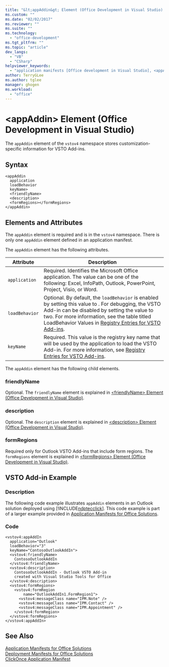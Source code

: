 ```yaml
---
title: "&lt;appAddin&gt; Element (Office Development in Visual Studio) | Microsoft Docs"
ms.custom: ""
ms.date: "02/02/2017"
ms.reviewer: ""
ms.suite: ""
ms.technology: 
  - "office-development"
ms.tgt_pltfrm: ""
ms.topic: "article"
dev_langs: 
  - "VB"
  - "CSharp"
helpviewer_keywords: 
  - "application manifests [Office development in Visual Studio], <appAddin> element"
author: TerryGLee
ms.author: tglee
manager: ghogen
ms.workload: 
  - "office"
---
```

# &lt;appAddin&gt; Element (Office Development in Visual Studio)
  The `appAddin` element of the `vstov4` namespace stores customization-specific information for VSTO Add-ins.  
  
## Syntax  
  
```  
<appAddin  
  application  
  loadBehavior  
  keyName>  
  <friendlyName>  
  <description>  
  <formRegions></formRegions>  
</appAddin>  
```  
  
## Elements and Attributes  
 The `appAddin` element is required and is in the `vstov4` namespace. There is only one `appAddin` element defined in an application manifest.  
  
 The `appAddin` element has the following attributes.  
  
|Attribute|Description|  
|---------------|-----------------|  
|`application`|Required. Identifies the Microsoft Office application. The value can be one of the following: Excel, InfoPath, Outlook, PowerPoint, Project, Visio, or Word.|  
|`loadBehavior`|Optional. By default, the `loadBehavior` is enabled by setting this value to . For debugging, the VSTO Add-in can be disabled by setting the value to two. For more information, see the table titled LoadBehavior Values in [Registry Entries for VSTO Add-ins](../vsto/registry-entries-for-vsto-add-ins.md).|  
|`keyName`|Required. This value is the registry key name that will be used by the application to load the VSTO Add-in. For more information, see [Registry Entries for VSTO Add-ins](../vsto/registry-entries-for-vsto-add-ins.md).|  
  
 The `appAddin` element has the following child elements.  
  
### friendlyName  
 Optional. The `friendlyName` element is explained in [&#60;friendlyName&#62; Element &#40;Office Development in Visual Studio&#41;](../vsto/friendlyname-element-office-development-in-visual-studio.md).  
  
### description  
 Optional. The `description` element is explained in [&#60;description&#62; Element &#40;Office Development in Visual Studio&#41;](../vsto/description-element-office-development-in-visual-studio.md).  
  
### formRegions  
 Required only for Outlook VSTO Add-ins that include form regions. The `formRegions` element is explained in [&#60;formRegions&#62; Element &#40;Office Development in Visual Studio&#41;](../vsto/formregions-element-office-development-in-visual-studio.md).  
  
## VSTO Add-in Example  
  
### Description  
 The following code example illustrates `appAddin` elements in an Outlook solution deployed using [!INCLUDE[ndptecclick](../vsto/includes/ndptecclick-md.md)]. This code example is part of a larger example provided in [Application Manifests for Office Solutions](../vsto/application-manifests-for-office-solutions.md).  
  
### Code  
  
```  
<vstov4:appAddIn   
  application="Outlook"   
  loadBehavior="3"   
  keyName="ContosoOutlookAddIn">  
  <vstov4:friendlyName>  
    ContosoOutlookAddIn  
  </vstov4:friendlyName>  
  <vstov4:description>  
    ContosoOutlookAddIn - Outlook VSTO Add-in   
    created with Visual Studio Tools for Office  
  </vstov4:description>  
  <vstov4:formRegions>  
    <vstov4:formRegion  
        name="OutlookAddIn1.FormRegion1">  
      <vstov4:messageClass name="IPM.Note" />  
      <vstov4:messageClass name="IPM.Contact" />  
      <vstov4:messageClass name="IPM.Appointment" />  
    </vstov4:formRegion>  
  </vstov4:formRegions>  
</vstov4:appAddIn>  
```  
  
## See Also  
 [Application Manifests for Office Solutions](../vsto/application-manifests-for-office-solutions.md)   
 [Deployment Manifests for Office Solutions](../vsto/deployment-manifests-for-office-solutions.md)   
 [ClickOnce Application Manifest](/visualstudio/deployment/clickonce-application-manifest)  
  
  